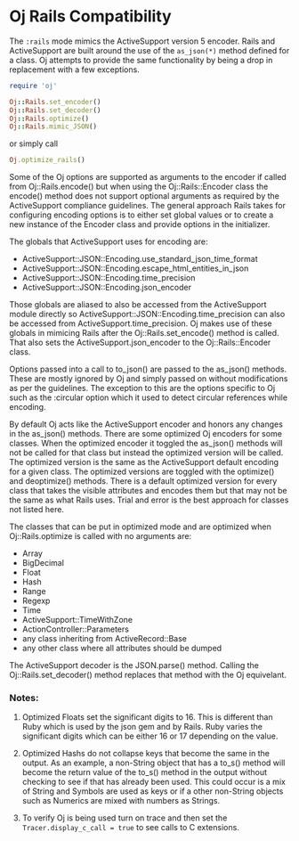 # Oj Rails Compatibility

The `:rails` mode mimics the ActiveSupport version 5 encoder. Rails and
ActiveSupport are built around the use of the `as_json(*)` method defined for
a class. Oj attempts to provide the same functionality by being a drop in
replacement with a few exceptions.

```ruby
require 'oj'

Oj::Rails.set_encoder()
Oj::Rails.set_decoder()
Oj::Rails.optimize()
Oj::Rails.mimic_JSON()
```

or simply call

```ruby
Oj.optimize_rails()
```

Some of the Oj options are supported as arguments to the encoder if called
from Oj::Rails.encode() but when using the Oj::Rails::Encoder class the
encode() method does not support optional arguments as required by the
ActiveSupport compliance guidelines. The general approach Rails takes for
configuring encoding options is to either set global values or to create a new
instance of the Encoder class and provide options in the initializer.

The globals that ActiveSupport uses for encoding are:

 * ActiveSupport::JSON::Encoding.use_standard_json_time_format
 * ActiveSupport::JSON::Encoding.escape_html_entities_in_json
 * ActiveSupport::JSON::Encoding.time_precision
 * ActiveSupport::JSON::Encoding.json_encoder

Those globals are aliased to also be accessed from the ActiveSupport module
directly so ActiveSupport::JSON::Encoding.time_precision can also be accessed
from ActiveSupport.time_precision. Oj makes use of these globals in mimicing
Rails after the Oj::Rails.set_encode() method is called. That also sets the
ActiveSupport.json_encoder to the Oj::Rails::Encoder class.

Options passed into a call to to_json() are passed to the as_json()
methods. These are mostly ignored by Oj and simply passed on without
modifications as per the guidelines. The exception to this are the options
specific to Oj such as the :circular option which it used to detect circular
references while encoding.

By default Oj acts like the ActiveSupport encoder and honors any changes in
the as_json() methods. There are some optimized Oj encoders for some
classes. When the optimized encoder it toggled the as_json() methods will not
be called for that class but instead the optimized version will be called. The
optimized version is the same as the ActiveSupport default encoding for a
given class. The optimized versions are toggled with the optimize() and
deoptimize() methods. There is a default optimized version for every class
that takes the visible attributes and encodes them but that may not be the
same as what Rails uses. Trial and error is the best approach for classes not
listed here.

The classes that can be put in optimized mode and are optimized when
Oj::Rails.optimize is called with no arguments are:

 * Array
 * BigDecimal
 * Float
 * Hash
 * Range
 * Regexp
 * Time
 * ActiveSupport::TimeWithZone
 * ActionController::Parameters
 * any class inheriting from ActiveRecord::Base
 * any other class where all attributes should be dumped

The ActiveSupport decoder is the JSON.parse() method. Calling the
Oj::Rails.set_decoder() method replaces that method with the Oj equivelant.

### Notes:

1. Optimized Floats set the significant digits to 16. This is different than
   Ruby which is used by the json gem and by Rails. Ruby varies the
   significant digits which can be either 16 or 17 depending on the value.

2. Optimized Hashs do not collapse keys that become the same in the output. As
   an example, a non-String object that has a to_s() method will become the
   return value of the to_s() method in the output without checking to see if
   that has already been used. This could occur is a mix of String and Symbols
   are used as keys or if a other non-String objects such as Numerics are mixed
   with numbers as Strings.

3. To verify Oj is being used turn on trace and then set the
   `Tracer.display_c_call = true` to see calls to C extensions.
   